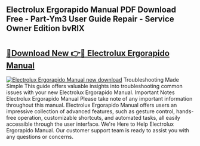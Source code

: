 ## Electrolux Ergorapido Manual PDF Download Free - Part-Ym3 User Guide Repair - Service Owner Edition bvRIX

# <h2><a href="http://bc29124.oget.top/?id=Electrolux+Ergorapido+Manual">🔗Download New 👉🔴 Electrolux Ergorapido Manual</a></h2>

[![Electrolux Ergorapido Manual new download](https://i.imgur.com/5g1atiW.png)](http://bc29124.oget.top/?id=Electrolux+Ergorapido+Manual)
Troubleshooting Made Simple This guide offers valuable insights into troubleshooting common issues with your new Electrolux Ergorapido Manual. Important Notes Electrolux Ergorapido Manual Please take note of any important information throughout this manual. Electrolux Ergorapido Manual offers users an impressive collection of advanced features, such as gesture control, hands-free operation, customizable shortcuts, and automated tasks, all easily accessible through the user interface. We're Here to Help Electrolux Ergorapido Manual. Our customer support team is ready to assist you with any questions or concerns.
